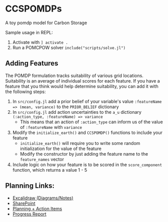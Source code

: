 # CCSPOMDPs
A toy pomdp model for Carbon Storage

Sample usage in REPL:
1. Activate with `] activate .`
2. Run a POMCPOW solver `include("scripts/solve.jl")`

## Adding Features
The POMDP formulation tracks suitability of various grid locations.
Suitability is an average of individual scores for each feature. If you have a feature that
you think would help determine suitability, you can add it with the following steps:

1. In `src/config.jl` add a prior belief of your variable's value `:featureName => (mean, variance)` to the `PRIOR_BELIEF` dictionary
2. In `src/config.jl` add action uncertainties to the `a_u` dictionary `(:action_type, :featureName) => variance`
    - This means that an action of `:action_type` can inform us of the value of `:featureName` with `variance`
3. Modify the `initialize_earth()` and `CCSPOMDP()` functions to include your feature
    - `initialize_earth()` will require you to write some random initialization for the value of the feature
    - Modify the constructor by just adding the feature name to the `feature_names` vector
4. Include logic on how your feature is to be scored in the `score_component` function, which returns a value 1 - 5

## Planning Links:

* [Excalidraw (Diagrams/Notes)](https://excalidraw.com/#room=65e09668145b6e26a00d,aS3dwF5gtJ-8MrwrZVKVsA)
* [SharePoint](https://office365stanford-my.sharepoint.com/personal/ariefm_stanford_edu/_layouts/15/onedrive.aspx?id=%2Fpersonal%2Fariefm%5Fstanford%5Fedu%2FDocuments%2FCGS%2DIntelligentData)
* [Planning + Action Items](https://docs.google.com/spreadsheets/d/1GVO2x4Y90s34S1VQMhuLiEPM-HxtHcT1YsQcQBFKgtk/edit?usp=sharing)
* [Progress Report](https://www.overleaf.com/7766495499gddrxnzyhmcg#ddcb23)